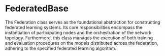 # FederatedBase

The Federation class serves as the foundational abstraction for constructing federated learning systems.
Its core responsibilities encompass the instantiation of participating nodes and the orchestration of the network topology.
Furthermore, this class manages the execution of both training and evaluation procedures on the models distributed across the federation,
adhering to the specified federated learning algorithm.